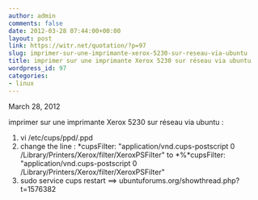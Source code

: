 ```yaml
---
author: admin
comments: false
date: 2012-03-28 07:44:00+00:00
layout: post
link: https://witr.net/quotation/?p=97
slug: imprimer-sur-une-imprimante-xerox-5230-sur-reseau-via-ubuntu
title: imprimer sur une imprimante Xerox 5230 sur réseau via ubuntu
wordpress_id: 97
categories:
- linux
---
```


March 28, 2012  
  
imprimer sur une imprimante Xerox 5230 sur réseau via ubuntu :  
  
1) vi /etc/cups/ppd/.ppd   
2) change the line : *cupsFilter: "application/vnd.cups-postscript 0 /Library/Printers/Xerox/filter/XeroxPSFilter" to *%*cupsFilter: "application/vnd.cups-postscript 0 /Library/Printers/Xerox/filter/XeroxPSFilter"  
3) sudo service cups restart ==> ubuntuforums.org/showthread.php?t=1576382
